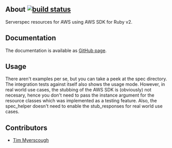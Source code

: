 ## About [![build status](https://secure.travis-ci.org/SaltwaterC/serverspec-aws.png?branch=master)](https://travis-ci.org/SaltwaterC/serverspec-aws)

Serverspec resources for AWS using AWS SDK for Ruby v2.

## Documentation

The documentation is available as [GitHub page](http://saltwaterc.github.io/serverspec-aws/).

## Usage

There aren't examples per se, but you can take a peek at the spec directory. The integration tests against itself also shows the usage mode. However, in real world use cases, the stubbing of the AWS SDK is (obviously) not necesary, hence you don't need to pass the instance argument for the resource classes which was implemented as a testing feature. Also, the spec_helper doesn't need to enable the stub_responses for real world use cases.

## Contributors

 * [Tim Myerscough](https://github.com/temyers)
